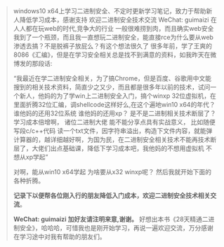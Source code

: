 > windows10 x64上学习二进制安全、不定时更新学习笔记，致力于帮助新人降低学习成本，感谢支持 欢迎二进制安全技术交流 WeChat: guimaizi
> 在人人都在玩web的时代,竞争大的行业 一般很难捞到肉，而且确实web安全 我到了一个瓶颈，而且我一直想玩二进制安全，能直接rce为什么要从web渗透去搞？不是脱裤子放屁么？有这个想法很久了 很多年前，学了王爽的8086《汇编》，但是在学习安全相关总是找不到满意的资料，如我昨天在微博发的那段话:
>
> “我最近在学二进制安全相关，为了搞Chrome，但是百度、谷歌用中文能搜到的相关技术资料，简直少之又少，而且都是很多年以前的技术，试问一个新人，他妈的为了学win上二进制安全入门，搞个winxp 32位虚拟机，在里面折腾32位汇编，调shellcode这样好么,在这个遍地win10 x64的年代？ 谁他妈的还用32位系统 谁他妈的还用xp？ 是不是二进制相关技术断层了？ 学习成本倍增啊， 诸位二进制大佬 能不能分享点具有实战意义， 比如随便写段c/c++代码 读一个txt文件，因字符串溢出，构造下文件内容，就能弹计算器的，越详细越好啊，为国为民，在二进制安全相关技术不能再技术断层了，大佬们出点基础课，降低下学习成本吧，我他妈的不想用虚拟机 不想从xp学起”
>
> 对啊，能从win10 x64学起  为啥要从x32 winxp呢？   然后我就开始下面的各种折腾。
>
> **记录下以便帮各位刚入行的朋友降低入门成本，欢迎二进制安全技术相关交流**。
>
> **WeChat: guimaizi   加好友请注明来意,谢谢。**
> 好想出本书《28天精通二进制安全》，哈哈哈，可惜我也是刚开始学习，再说一遍欢迎交流，万分感谢在学习途中对我有帮助的朋友们。